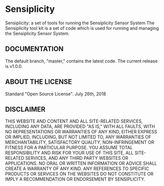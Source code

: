 Sensiplicity
============

Sensiplicity: a set of tools for running the Sensiplicity Sensor System
The Sensiplicity tool kit is a set of code which is used for running and managing the Sensiplicity Sensor System.

DOCUMENTATION
-------------
The default branch, "master," contains the latest code.
The current release is v1.0.0.

ABOUT THE LICENSE
-----------------
Standard "Open Source License".
July 26th, 2018

DISCLAIMER
----------
THIS WEBSITE AND CONTENT AND ALL SITE-RELATED SERVICES, INCLUDING ANY DATA, ARE PROVIDED "AS IS," WITH ALL FAULTS, WITH NO REPRESENTATIONS OR WARRANTIES OF ANY KIND, EITHER EXPRESS OR IMPLIED, INCLUDING, BUT NOT LIMITED TO, ANY WARRANTIES OF MERCHANTABILITY, SATISFACTORY QUALITY, NON-INFRINGEMENT OR FITNESS FOR A PARTICULAR PURPOSE. YOU ASSUME TOTAL RESPONSIBILITY AND RISK FOR YOUR USE OF THIS SITE, ALL SITE-RELATED SERVICES, AND ANY THIRD PARTY WEBSITES OR APPLICATIONS. NO ORAL OR WRITTEN INFORMATION OR ADVICE SHALL CREATE A WARRANTY OF ANY KIND. ANY REFERENCES TO SPECIFIC PRODUCTS OR SERVICES ON THE WEBSITES DO NOT CONSTITUTE OR IMPLY A RECOMMENDATION OR ENDORSEMENT BY SENSIPLICITY.
